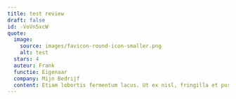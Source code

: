 ```yaml
---
title: test review
draft: false
id: -VoVn5xcW
quote:
  image:
    source: images/favicon-round-icon-smaller.png
    alt: test
  stars: 4
  auteur: Frank
  functie: Eigenaar
  company: Mijn Bedrijf
  content: Etiam lobortis fermentum lacus. Ut ex nisl, fringilla et purus a, mattis rutrum nunc. Donec vel tincidunt velit. Aenean justo felis, pulvinar sit amet eros ac, pretium dapibus urna. Nam vestibulum est et porta placerat. Duis porta purus lacinia finibus finibus. Quisque sit amet lobortis lacus. 
---
```

